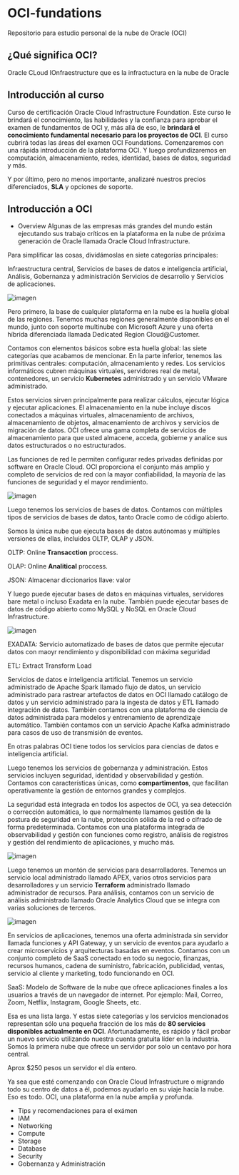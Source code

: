 # OCI-fundations
Repositorio para estudio personal de la nube de Oracle (OCI)

## ¿Qué significa OCI?
Oracle CLoud IOnfraestructure que es la infractuctura en la nube de Oracle

## Introducción al curso
Curso de certificación Oracle Cloud Infrastructure Foundation. Este curso le brindará el conocimiento, las habilidades y la confianza para aprobar el examen de fundamentos de OCI y, más allá de eso, le **brindará el conocimiento fundamental necesario para los proyectos de OCI**. El curso cubrirá todas las áreas del examen OCI Foundations. Comenzaremos con una rápida introducción de la plataforma OCI. Y luego profundizaremos en computación, almacenamiento, redes, identidad, bases de datos, seguridad y más.

Y por último, pero no menos importante, analizaré nuestros precios diferenciados, **SLA** y opciones de soporte. 

## Introducción a OCI
- Overview
Algunas de las empresas más grandes del mundo están ejecutando sus trabajo críticos en la plataforma en la nube de próxima generación de Oracle llamada Oracle Cloud Infrastructure. 

Para simplificar las cosas, dividámoslas en siete categorías principales:

Infraestructura central,
Servicios de bases de datos e inteligencia artificial,
Análisis,
Gobernanza y administración 
Servicios de desarrollo y
Servicios de aplicaciones. 

![imagen](https://github.com/sbstn-jmnz/OCI-fundations/assets/4334071/a23f62a2-47ed-42d9-a5e0-afd226c407b0)


Pero primero, la base de cualquier plataforma en la nube es la huella global de las regiones. Tenemos muchas regiones generalmente disponibles en el mundo, junto con soporte multinube con Microsoft Azure y una oferta híbrida diferenciada llamada Dedicated Region Cloud@Customer.

Contamos con elementos básicos sobre esta huella global: las siete categorías que acabamos de mencionar. En la parte inferior, tenemos las primitivas centrales: computación, almacenamiento y redes. Los servicios informáticos cubren máquinas virtuales, servidores real de metal, contenedores, un servicio **Kubernetes** administrado y un servicio VMware administrado.

Estos servicios sirven principalmente para realizar cálculos, ejecutar lógica y ejecutar aplicaciones. El almacenamiento en la nube incluye discos conectados a máquinas virtuales, almacenamiento de archivos, almacenamiento de objetos, almacenamiento de archivos y servicios de migración de datos. OCI ofrece una gama completa de servicios de almacenamiento para que usted almacene, acceda, gobierne y analice sus datos estructurados o no estructurados.

Las funciones de red le permiten configurar redes privadas definidas por software en Oracle Cloud. OCI proporciona el conjunto más amplio y completo de servicios de red con la mayor confiabilidad, la mayoría de las funciones de seguridad y el mayor rendimiento.

![imagen](https://github.com/sbstn-jmnz/OCI-fundations/assets/4334071/a7362ea4-9d8d-4dd0-a17a-aeb032fa5c88)

Luego tenemos los servicios de bases de datos. Contamos con múltiples tipos de servicios de bases de datos, tanto Oracle como de código abierto.

Somos la única nube que ejecuta bases de datos autónomas y múltiples versiones de ellas, incluidos OLTP, OLAP y JSON.

OLTP: Online **Transacction** proccess.

OLAP: Online **Analitical** proccess. 

JSON: Almacenar diccionarios llave: valor


Y luego puede ejecutar bases de datos en máquinas virtuales, servidores bare metal o incluso Exadata en la nube. También puede ejecutar bases de datos de código abierto como MySQL y NoSQL en Oracle Cloud Infrastructure.

![imagen](https://github.com/sbstn-jmnz/OCI-fundations/assets/4334071/aec7eee7-6589-40c4-ba96-8f37fe757e6b)

EXADATA:  Servicio automatizado de bases de datos que permite ejecutar datos con maoyr rendimiento y disponibilidad con máxima seguridad

ETL: Extract Transform Load

Servicios de datos e inteligencia artificial. Tenemos un servicio administrado de Apache Spark llamado flujo de datos, un servicio administrado para rastrear artefactos de datos en OCI llamado catálogo de datos y un servicio administrado para la ingesta de datos y ETL llamado integración de datos. También contamos con una plataforma de ciencia de datos administrada para modelos y entrenamiento de aprendizaje automático. También contamos con un servicio Apache Kafka administrado para casos de uso de transmisión de eventos.

En otras palabras OCI tiene todos los servicios para ciencias de datos e inteligencia artificial.

Luego tenemos los servicios de gobernanza y administración. Estos servicios incluyen seguridad, identidad y observabilidad y gestión. Contamos con características únicas, como **compartimentos**, que facilitan operativamente la gestión de entornos grandes y complejos.

La seguridad está integrada en todos los aspectos de OCI, ya sea detección o corrección automática, lo que normalmente llamamos gestión de la postura de seguridad en la nube, protección sólida de la red o cifrado de forma predeterminada. Contamos con una plataforma integrada de observabilidad y gestión con funciones como registro, análisis de registros y gestión del rendimiento de aplicaciones, y mucho más.

![imagen](https://github.com/sbstn-jmnz/OCI-fundations/assets/4334071/e24c726e-7146-4ab0-9c9e-3359a6949827)

Luego tenemos un montón de servicios para desarrolladores. Tenemos un servicio local administrado llamado APEX, varios otros servicios para desarrolladores y un servicio **Terraform** administrado llamado administrador de recursos. Para análisis, contamos con un servicio de análisis administrado llamado Oracle Analytics Cloud que se integra con varias soluciones de terceros.

![imagen](https://github.com/sbstn-jmnz/OCI-fundations/assets/4334071/91340f7c-8b3a-421a-9ec3-d472445d5def)


En servicios de aplicaciones, tenemos una oferta administrada sin servidor llamada funciones y API Gateway, y un servicio de eventos para ayudarlo a crear microservicios y arquitecturas basadas en eventos. Contamos con un conjunto completo de SaaS conectado en todo su negocio, finanzas, recursos humanos, cadena de suministro, fabricación, publicidad, ventas, servicio al cliente y marketing, todo funcionando en OCI.

SaaS: Modelo de Software de la nube que ofrece aplicaciones finales a los usuarios a través de un navegador de internet. Por ejemplo: Mail, Correo, Zoom, Netflix, Instagram, Google Sheets, etc. 

Esa es una lista larga. Y estas siete categorías y los servicios mencionados representan sólo una pequeña fracción de los más de **80 servicios disponibles actualmente en OCI**. Afortunadamente, es rápido y fácil probar un nuevo servicio utilizando nuestra cuenta gratuita líder en la industria. Somos la primera nube que ofrece un servidor por solo un centavo por hora central.

Aprox $250 pesos un servidor el día entero.

Ya sea que esté comenzando con Oracle Cloud Infrastructure o migrando todo su centro de datos a él, podemos ayudarlo en su viaje hacia la nube. Eso es todo. OCI, una plataforma en la nube amplia y profunda.

-  Tips y recomendaciones para el exámen
-  IAM
-  Networking
-  Compute
-  Storage
-  Database
-  Security
-  Gobernanza y Administración
  

